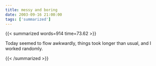 ```yaml
---
title: messy and boring
date: 2003-09-16 21:00:00
tags: ['summarized']
---
```


{{< summarized words=914 time=73.62 >}}

Today seemed to flow awkwardly, things took longer than usual, and I worked randomly.

{{< /summarized >}}